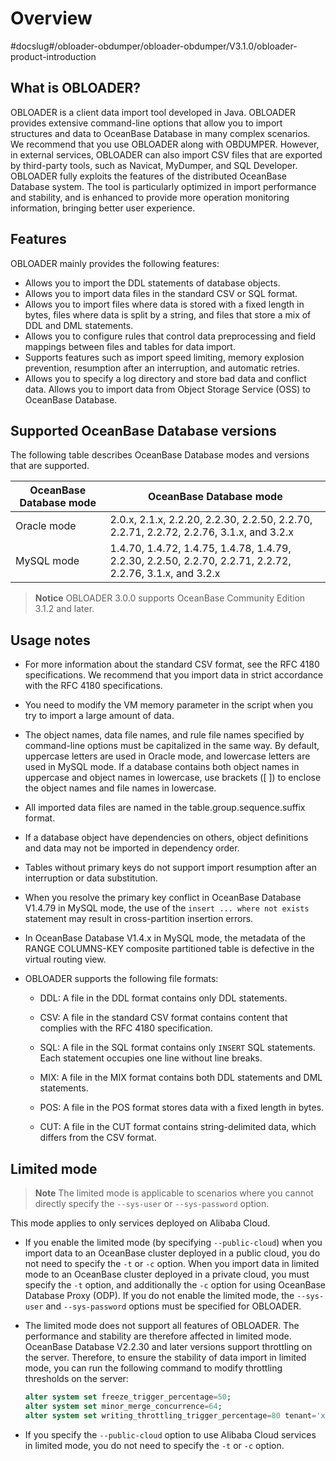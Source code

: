 Overview 
=============================
#docslug#/obloader-obdumper/obloader-obdumper/V3.1.0/obloader-product-introduction


What is OBLOADER? 
--------------------------------------

OBLOADER is a client data import tool developed in Java. OBLOADER provides extensive command-line options that allow you to import structures and data to OceanBase Database in many complex scenarios. We recommend that you use OBLOADER along with OBDUMPER. However, in external services, OBLOADER can also import CSV files that are exported by third-party tools, such as Navicat, MyDumper, and SQL Developer. OBLOADER fully exploits the features of the distributed OceanBase Database system. The tool is particularly optimized in import performance and stability, and is enhanced to provide more operation monitoring information, bringing better user experience. 

Features 
-----------------------------

OBLOADER mainly provides the following features:

* Allows you to import the DDL statements of database objects. 
* Allows you to import data files in the standard CSV or SQL format. 
* Allows you to import files where data is stored with a fixed length in bytes, files where data is split by a string, and files that store a mix of DDL and DML statements. 
* Allows you to configure rules that control data preprocessing and field mappings between files and tables for data import. 
* Supports features such as import speed limiting, memory explosion prevention, resumption after an interruption, and automatic retries. 
* Allows you to specify a log directory and store bad data and conflict data. 
Allows you to import data from Object Storage Service (OSS) to OceanBase Database. 


  




Supported OceanBase Database versions 
----------------------------------------------------------

The following table describes OceanBase Database modes and versions that are supported.


|           **OceanBase Database mode**            |                                                 **OceanBase Database mode**                                                 |
|-----------------------------------|-----------------------------------------------------------------------------------------------------------------------|
| Oracle mode | 2.0.x, 2.1.x, 2.2.20, 2.2.30, 2.2.50, 2.2.70, 2.2.71, 2.2.72, 2.2.76, 3.1.x, and 3.2.x                   |
| MySQL mode  | 1.4.70, 1.4.72, 1.4.75, 1.4.78, 1.4.79, 2.2.30, 2.2.50, 2.2.70, 2.2.71, 2.2.72, 2.2.76, 3.1.x, and 3.2.x |


> **Notice**
> OBLOADER 3.0.0 supports OceanBase Community Edition 3.1.2 and later. 



Usage notes 
--------------------------------

* For more information about the standard CSV format, see the RFC 4180 specifications. We recommend that you import data in strict accordance with the RFC 4180 specifications.

  

* You need to modify the VM memory parameter in the script when you try to import a large amount of data.

  

* The object names, data file names, and rule file names specified by command-line options must be capitalized in the same way. By default, uppercase letters are used in Oracle mode, and lowercase letters are used in MySQL mode. If a database contains both object names in uppercase and object names in lowercase, use brackets (\[ \]) to enclose the object names and file names in lowercase.

  

* All imported data files are named in the table.group.sequence.suffix format.

  

* If a database object have dependencies on others, object definitions and data may not be imported in dependency order.

  

* Tables without primary keys do not support import resumption after an interruption or data substitution.

  

* When you resolve the primary key conflict in OceanBase Database V1.4.79 in MySQL mode, the use of the `insert ... where not exists` statement may result in cross-partition insertion errors.

  

* In OceanBase Database V1.4.x in MySQL mode, the metadata of the RANGE COLUMNS-KEY composite partitioned table is defective in the virtual routing view.

  

* OBLOADER supports the following file formats:

  * DDL: A file in the DDL format contains only DDL statements. 

    
  
  * CSV: A file in the standard CSV format contains content that complies with the RFC 4180 specification. 

    
  
  * SQL: A file in the SQL format contains only `INSERT` SQL statements. Each statement occupies one line without line breaks. 

    
  
  * MIX: A file in the MIX format contains both DDL statements and DML statements. 

    
  
  * POS: A file in the POS format stores data with a fixed length in bytes. 
  * CUT: A file in the CUT format contains string-delimited data, which differs from the CSV format. 

    
  

  




Limited mode 
---------------------------------

> **Note**
> The limited mode is applicable to scenarios where you cannot directly specify the `--sys-user` or `--sys-password` option.



This mode applies to only services deployed on Alibaba Cloud.

* If you enable the limited mode (by specifying `--public-cloud`) when you import data to an OceanBase cluster deployed in a public cloud, you do not need to specify the `-t` or `-c` option. When you import data in limited mode to an OceanBase cluster deployed in a private cloud, you must specify the `-t` option, and additionally the `-c` option for using OceanBase Database Proxy (ODP). If you do not enable the limited mode, the `--sys-user` and `--sys-password` options must be specified for OBLOADER.

  

* The limited mode does not support all features of OBLOADER. The performance and stability are therefore affected in limited mode. OceanBase Database V2.2.30 and later versions support throttling on the server. Therefore, to ensure the stability of data import in limited mode, you can run the following command to modify throttling thresholds on the server:

  ```sql
  alter system set freeze_trigger_percentage=50;
  alter system set minor_merge_concurrence=64;
  alter system set writing_throttling_trigger_percentage=80 tenant='xxx';
  ```

  




<!-- -->

* If you specify the `--public-cloud` option to use Alibaba Cloud services in limited mode, you do not need to specify the `-t` or `-c` option.

  



